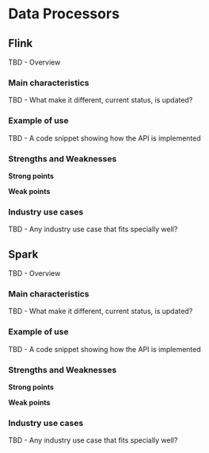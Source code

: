 # Data Processors

## Flink

TBD - Overview

### Main characteristics

TBD - What make it different, current status, is updated?

### Example of use

TBD - A code snippet showing how the API is implemented

### Strengths and Weaknesses

**Strong points**

**Weak points**

### Industry use cases

TBD - Any industry use case that fits specially well?

## Spark

TBD - Overview

### Main characteristics

TBD - What make it different, current status, is updated?

### Example of use

TBD - A code snippet showing how the API is implemented

### Strengths and Weaknesses

**Strong points**

**Weak points**

### Industry use cases

TBD - Any industry use case that fits specially well?
